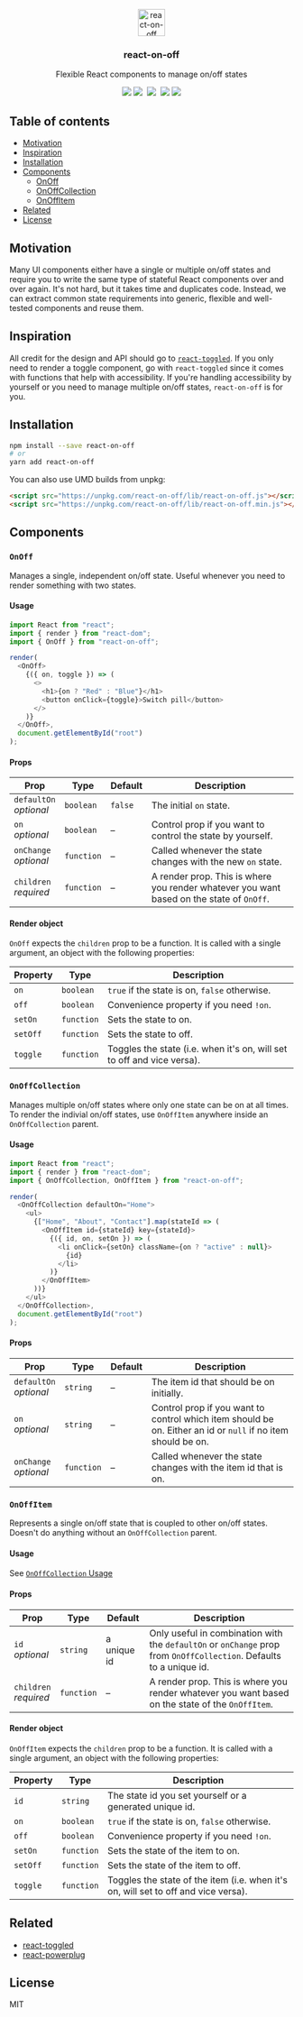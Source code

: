 <p align="center">
  <img src="https://cdn.rawgit.com/cangoektas/react-on-off/master/assets/logo.svg" alt="react-on-off" height="48">
  <h3 align="center">react-on-off</h3>
  <p align="center">
    Flexible React components to manage on/off states
  </p>
  <p align="center">
    <a href="https://travis-ci.org/cangoektas/react-on-off" alt="Build status"><img src="https://img.shields.io/travis/cangoektas/react-on-off.svg?style=flat-square"></a>
  <a href="https://codecov.io/gh/cangoektas/react-on-off" alt="Code coverage"><img src="https://img.shields.io/codecov/c/github/cangoektas/react-on-off.svg?style=flat-square"></a>
  <a href="https://unpkg.com/react-on-off@^1/lib/" alt="Build size"><img src="http://img.badgesize.io/https://unpkg.com/react-on-off@^1/lib/react-on-off.umd.min.js?label=size&style=flat-square"></a>
  <a href="https://unpkg.com/react-on-off@^1/lib/" alt="Build size gzipped"><img src="http://img.badgesize.io/https://unpkg.com/react-on-off@^1/lib/react-on-off.umd.min.js?compression=gzip&label=gzip%20size&style=flat-square"></a>
  <a href="https://www.npmjs.com/package/react-on-off" alt="npm version"><img src="https://img.shields.io/npm/v/react-on-off.svg?style=flat-square"></a>
  </p>
</p>

## Table of contents

* [Motivation](#motivation)
* [Inspiration](#inspiration)
* [Installation](#installation)
* [Components](#components)
  * [OnOff](#onoff)
  * [OnOffCollection](#onoffcollection)
  * [OnOffItem](#onoffitem)
* [Related](#related)
* [License](#license)

## Motivation

Many UI components either have a single or multiple on/off states and require
you to write the same type of stateful React components over and over again.
It's not hard, but it takes time and duplicates code. Instead, we can extract
common state requirements into generic, flexible and well-tested components
and reuse them.

## Inspiration

All credit for the design and API should go to
[`react-toggled`](https://github.com/kentcdodds/react-toggled). If you only need
to render a toggle component, go with `react-toggled` since it comes with
functions that help with accessibility. If you're handling accessibility by
yourself or you need to manage multiple on/off states, `react-on-off` is for
you.

## Installation

```sh
npm install --save react-on-off
# or
yarn add react-on-off
```

You can also use UMD builds from unpkg:

```html
<script src="https://unpkg.com/react-on-off/lib/react-on-off.js"></script>
<script src="https://unpkg.com/react-on-off/lib/react-on-off.min.js"></script>
```

## Components

### `OnOff`

Manages a single, independent on/off state. Useful whenever you need to render
something with two states.

#### Usage

```js
import React from "react";
import { render } from "react-dom";
import { OnOff } from "react-on-off";

render(
  <OnOff>
    {({ on, toggle }) => (
      <>
        <h1>{on ? "Red" : "Blue"}</h1>
        <button onClick={toggle}>Switch pill</button>
      </>
    )}
  </OnOff>,
  document.getElementById("root")
);
```

#### Props

| Prop                        | Type       | Default | Description                                                                              |
| --------------------------- | ---------- | ------- | ---------------------------------------------------------------------------------------- |
| `defaultOn` <br> _optional_ | `boolean`  | `false` | The initial `on` state.                                                                  |
| `on` <br> _optional_        | `boolean`  | –       | Control prop if you want to control the state by yourself.                               |
| `onChange` <br> _optional_  | `function` | –       | Called whenever the state changes with the new `on` state.                               |
| `children` <br> _required_  | `function` | –       | A render prop. This is where you render whatever you want based on the state of `OnOff`. |

#### Render object

`OnOff` expects the `children` prop to be a function. It is called with a
single argument, an object with the following properties:

| Property | Type       | Description                                                            |
| -------- | ---------- | ---------------------------------------------------------------------- |
| `on`     | `boolean`  | `true` if the state is on, `false` otherwise.                          |
| `off`    | `boolean`  | Convenience property if you need `!on`.                                |
| `setOn`  | `function` | Sets the state to on.                                                  |
| `setOff` | `function` | Sets the state to off.                                                 |
| `toggle` | `function` | Toggles the state (i.e. when it's on, will set to off and vice versa). |

### `OnOffCollection`

Manages multiple on/off states where only one state can be on at all times. To
render the indivial on/off states, use `OnOffItem` anywhere inside an
`OnOffCollection` parent.

#### Usage

```js
import React from "react";
import { render } from "react-dom";
import { OnOffCollection, OnOffItem } from "react-on-off";

render(
  <OnOffCollection defaultOn="Home">
    <ul>
      {["Home", "About", "Contact"].map(stateId => (
        <OnOffItem id={stateId} key={stateId}>
          {({ id, on, setOn }) => (
            <li onClick={setOn} className={on ? "active" : null}>
              {id}
            </li>
          )}
        </OnOffItem>
      ))}
    </ul>
  </OnOffCollection>,
  document.getElementById("root")
);
```

#### Props

| Prop                        | Type       | Default | Description                                                                                                  |
| --------------------------- | ---------- | ------- | ------------------------------------------------------------------------------------------------------------ |
| `defaultOn` <br> _optional_ | `string`   | –       | The item id that should be on initially.                                                                     |
| `on` <br> _optional_        | `string`   | –       | Control prop if you want to control which item should be on. Either an id or `null` if no item should be on. |
| `onChange` <br> _optional_  | `function` | –       | Called whenever the state changes with the item id that is on.                                               |

### `OnOffItem`

Represents a single on/off state that is coupled to other on/off states. Doesn't
do anything without an `OnOffCollection` parent.

#### Usage

See [`OnOffCollection` Usage](#usage-1)

#### Props

| Prop                       | Type       | Default     | Description                                                                                                         |
| -------------------------- | ---------- | ----------- | ------------------------------------------------------------------------------------------------------------------- |
| `id` <br> _optional_       | `string`   | a unique id | Only useful in combination with the `defaultOn` or `onChange` prop from `OnOffCollection`. Defaults to a unique id. |
| `children` <br> _required_ | `function` | –           | A render prop. This is where you render whatever you want based on the state of the `OnOffItem`.                    |

#### Render object

`OnOffItem` expects the `children` prop to be a function. It is called with a
single argument, an object with the following properties:

| Property | Type       | Description                                                                        |
| -------- | ---------- | ---------------------------------------------------------------------------------- |
| `id`     | `string`   | The state id you set yourself or a generated unique id.                            |
| `on`     | `boolean`  | `true` if the state is on, `false` otherwise.                                      |
| `off`    | `boolean`  | Convenience property if you need `!on`.                                            |
| `setOn`  | `function` | Sets the state of the item to on.                                                  |
| `setOff` | `function` | Sets the state of the item to off.                                                 |
| `toggle` | `function` | Toggles the state of the item (i.e. when it's on, will set to off and vice versa). |

## Related

* [react-toggled](https://github.com/kentcdodds/react-toggled)
* [react-powerplug](https://github.com/renatorib/react-powerplug)

## License

MIT
